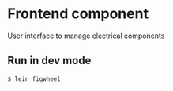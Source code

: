 # Frontend component

User interface to manage electrical components

## Run in dev mode

```shell
$ lein figwheel
```
